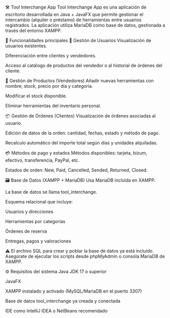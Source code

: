 🛠 Tool Interchange App
Tool Interchange App es una aplicación de escritorio desarrollada en Java + JavaFX que permite gestionar el intercambio (alquiler o préstamo) de herramientas entre usuarios registrados. La aplicación utiliza MariaDB como base de datos, gestionada a través del entorno XAMPP.

📌 Funcionalidades principales
👤 Gestión de Usuarios
Visualización de usuarios existentes.

Diferenciación entre clientes y vendedores.

Acceso al catálogo de productos del vendedor o al historial de órdenes del cliente.

🧰 Gestión de Productos (Vendedores)
Añadir nuevas herramientas con nombre, stock, precio por día y categoría.

Modificar el stock disponible.

Eliminar herramientas del inventario personal.

📦 Gestión de Órdenes (Clientes)
Visualización de órdenes asociadas al usuario.

Edición de datos de la orden: cantidad, fechas, estado y método de pago.

Recalculo automático del importe total según días y unidades alquiladas.

💳 Métodos de pago y estados
Métodos disponibles: tarjeta, bizum, efectivo, transferencia, PayPal, etc.

Estados de orden: New, Paid, Cancelled, Sended, Returned, Closed.

🗃 Base de Datos (XAMPP + MariaDB)
Usa MariaDB incluida en XAMPP.

La base de datos se llama tool_interchange.

Esquema relacional que incluye:

Usuarios y direcciones

Herramientas por categorías

Órdenes de reserva

Entregas, pagos y valoraciones

⚠️ El archivo SQL para crear y poblar la base de datos ya está incluido. Asegúrate de ejecutar los scripts desde phpMyAdmin o consola MariaDB de XAMPP.

⚙️ Requisitos del sistema
Java JDK 17 o superior

JavaFX

XAMPP instalado y activado (MySQL/MariaDB en el puerto 3307)

Base de datos tool_interchange ya creada y conectada

IDE como IntelliJ IDEA o NetBeans recomendado
